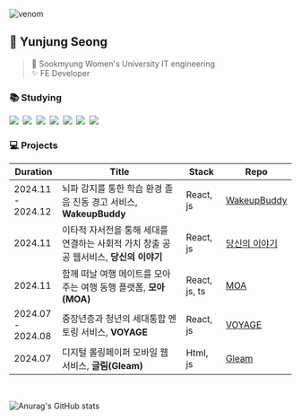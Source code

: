 ![venom](https://capsule-render.vercel.app/api?type=venom&height=200&text=Welcome+to+ynzung's+github!&fontSize=60&color=0:8ec6fa,100:dfecf5&stroke=bad9f5)

## 🚀 Yunjung Seong
> 🏫 Sookmyung Women's University IT engineering<br/> ✨ FE Developer


### 📚 Studying
<img src="https://img.shields.io/badge/html5-E34F26?style=flat-square&logo=html5&logoColor=white">&nbsp;
<img src="https://img.shields.io/badge/CSS3-1572B6?style=flat-square&logo=css3&logoColor=white"/>&nbsp;
<img src="https://img.shields.io/badge/javascript-F7DF1E?style=flat-square&logo=javascript&logoColor=black">&nbsp;
<img src="https://img.shields.io/badge/Typescript-3178C6?style=flat-square&logo=typescript&logoColor=white"/>&nbsp;
<img src="https://img.shields.io/badge/react-61DAFB?style=flat-square&logo=react&logoColor=black">&nbsp;
<img src="https://img.shields.io/badge/Next.js-000000?style=flat-square&logo=Next.js&logoColor=white"/>&nbsp;
<img src="https://img.shields.io/badge/Python-3776AB?style=flat-square&logo=python&logoColor=white"/>&nbsp;


### 💻 Projects
| Duration | Title | Stack | Repo |
| ----- | ------ | ----- | ----- |
| 2024.11 <br/>- 2024.12 | 뇌파 감지를 통한 학습 환경 졸음 진동 경고 서비스, **WakeupBuddy** | React, js | [WakeupBuddy](https://github.com/ynzung/wakeupbuddy-FE.git) |
| 2024.11 | 이타적 자서전을 통해 세대를 연결하는 사회적 가치 창출 공공 웹서비스, **당신의 이야기** | React, js | [당신의 이야기](https://github.com/ynzung/yourstory-FE.git) |
| 2024.11 | 함께 떠날 여행 메이트를 모아주는 여행 동행 플랫폼, **모아(MOA)** | React, js, ts | [MOA](https://github.com/ynzung/MOA_FE.git) |
| 2024.07 <br/>- 2024.08 | 중장년층과 청년의 세대통합 멘토링 서비스, **VOYAGE** | React, js | [VOYAGE](https://github.com/ynzung/Voyage-Client.git) |
| 2024.07 | 디지털 롤링페이퍼 모바일 웹 서비스, **글림(Gleam)** | Html, js | [Gleam](https://github.com/ynzung/Gleam.git) |
<br/>

![Anurag's GitHub stats](https://github-readme-stats.vercel.app/api?username=ynzung)

